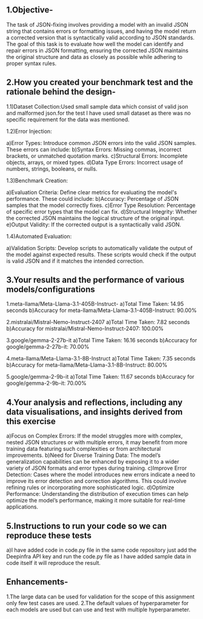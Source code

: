 ## 1.Objective-

The task of JSON-fixing involves providing a model with an invalid JSON string that contains errors or formatting issues, and having the model return a corrected version that is syntactically valid according to JSON standards. The goal of this task is to evaluate how well the model can identify and repair errors in JSON formatting, ensuring the corrected JSON maintains the original structure and data as closely as possible while adhering to proper syntax rules.

## 2.How you created your benchmark test and the rationale behind the design-

1.1)Dataset Collection:Used small sample data which consist of valid json and malformed json.for the test I have used small dataset as there was no specific requirement for the data was mentioned.

1.2)Error Injection:

  a)Error Types: Introduce common JSON errors into the valid JSON samples. These errors can include:
  b)Syntax Errors: Missing commas, incorrect brackets, or unmatched quotation marks.
  c)Structural Errors: Incomplete objects, arrays, or mixed types.
  d)Data Type Errors: Incorrect usage of numbers, strings, booleans, or nulls.

1.3)Benchmark Creation:

  a)Evaluation Criteria: Define clear metrics for evaluating the model's performance. These could include:
  b)Accuracy: Percentage of JSON samples that the model correctly fixes.
  c)Error Type Resolution: Percentage of specific error types that the model can fix.
  d)Structural Integrity: Whether the corrected JSON maintains the logical structure of the original input.
  e)Output Validity: If the corrected output is a syntactically valid JSON.

1.4)Automated Evaluation:

  a)Validation Scripts: Develop scripts to automatically validate the output of the model against expected results. These scripts would check if the output is valid JSON and if it matches the intended correction.

## 3.Your results and the performance of various models/configurations

1.meta-llama/Meta-Llama-3.1-405B-Instruct-
  a)Total Time Taken: 14.95 seconds
  b)Accuracy for meta-llama/Meta-Llama-3.1-405B-Instruct: 90.00%

2.mistralai/Mistral-Nemo-Instruct-2407
  a)Total Time Taken: 7.82 seconds
  b)Accuracy for mistralai/Mistral-Nemo-Instruct-2407: 100.00%

3.google/gemma-2-27b-it
  a)Total Time Taken: 16.16 seconds
  b)Accuracy for google/gemma-2-27b-it: 70.00%

4.meta-llama/Meta-Llama-3.1-8B-Instruct
  a)Total Time Taken: 7.35 seconds
  b)Accuracy for meta-llama/Meta-Llama-3.1-8B-Instruct: 80.00%

5.google/gemma-2-9b-it
  a)Total Time Taken: 11.67 seconds
  b)Accuracy for google/gemma-2-9b-it: 70.00%

## 4.Your analysis and reflections, including any data visualisations, and insights derived from this exercise

  a)Focus on Complex Errors: If the model struggles more with complex, nested JSON structures or with multiple errors, it may benefit from more training data featuring such complexities or from architectural improvements.
  b)Need for Diverse Training Data: The model’s generalization capabilities can be enhanced by exposing it to a wider variety of JSON formats and error types during training.
  c)Improve Error Detection: Cases where the model introduces new errors indicate a need to improve its error detection and correction algorithms. This could involve refining rules or incorporating more sophisticated logic.
  d)Optimize Performance: Understanding the distribution of execution times can help optimize the model’s performance, making it more suitable for real-time applications.

## 5.Instructions to run your code so we can reproduce these tests
  a)I have added code in code.py file in the same code repository just add the Deepinfra API key and run the code.py file as I have added sample data in code itself it will reproduce the result.

## Enhancements-

1.The large data can be used for validation for the scope of this assignment only few test cases are used.
2.The default values of hyperparameter for each models are used but can use and test with multiple hyperparameter.

